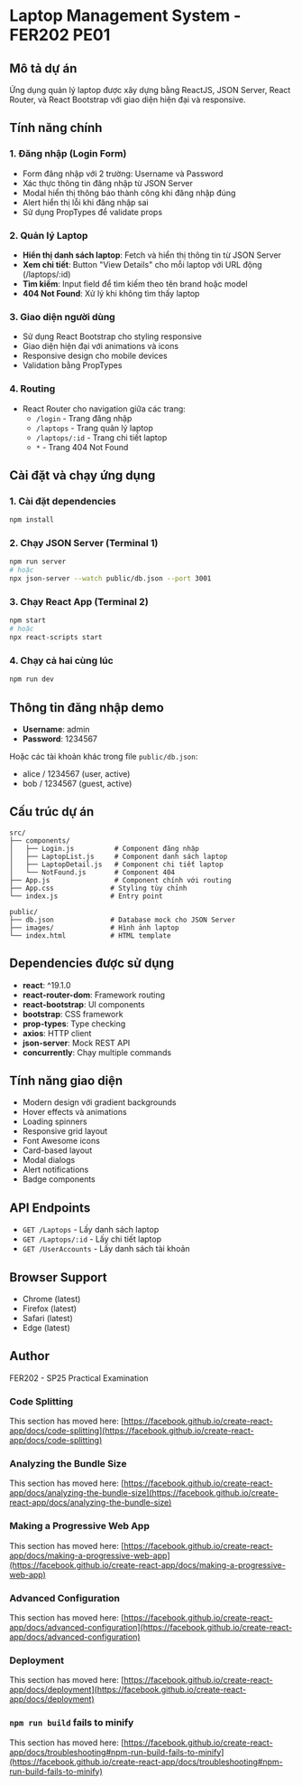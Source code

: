 # Laptop Management System - FER202 PE01

## Mô tả dự án
Ứng dụng quản lý laptop được xây dựng bằng ReactJS, JSON Server, React Router, và React Bootstrap với giao diện hiện đại và responsive.

## Tính năng chính

### 1. Đăng nhập (Login Form)
- Form đăng nhập với 2 trường: Username và Password
- Xác thực thông tin đăng nhập từ JSON Server
- Modal hiển thị thông báo thành công khi đăng nhập đúng
- Alert hiển thị lỗi khi đăng nhập sai
- Sử dụng PropTypes để validate props

### 2. Quản lý Laptop
- **Hiển thị danh sách laptop**: Fetch và hiển thị thông tin từ JSON Server
- **Xem chi tiết**: Button "View Details" cho mỗi laptop với URL động (/laptops/:id)
- **Tìm kiếm**: Input field để tìm kiếm theo tên brand hoặc model
- **404 Not Found**: Xử lý khi không tìm thấy laptop

### 3. Giao diện người dùng
- Sử dụng React Bootstrap cho styling responsive
- Giao diện hiện đại với animations và icons
- Responsive design cho mobile devices
- Validation bằng PropTypes

### 4. Routing
- React Router cho navigation giữa các trang:
  - `/login` - Trang đăng nhập
  - `/laptops` - Trang quản lý laptop
  - `/laptops/:id` - Trang chi tiết laptop
  - `*` - Trang 404 Not Found

## Cài đặt và chạy ứng dụng

### 1. Cài đặt dependencies
```bash
npm install
```

### 2. Chạy JSON Server (Terminal 1)
```bash
npm run server
# hoặc
npx json-server --watch public/db.json --port 3001
```

### 3. Chạy React App (Terminal 2)
```bash
npm start
# hoặc
npx react-scripts start
```

### 4. Chạy cả hai cùng lúc
```bash
npm run dev
```

## Thông tin đăng nhập demo
- **Username**: admin
- **Password**: 1234567

Hoặc các tài khoản khác trong file `public/db.json`:
- alice / 1234567 (user, active)
- bob / 1234567 (guest, active)

## Cấu trúc dự án
```
src/
├── components/
│   ├── Login.js          # Component đăng nhập
│   ├── LaptopList.js     # Component danh sách laptop
│   ├── LaptopDetail.js   # Component chi tiết laptop
│   └── NotFound.js       # Component 404
├── App.js                # Component chính với routing
├── App.css              # Styling tùy chỉnh
└── index.js             # Entry point

public/
├── db.json              # Database mock cho JSON Server
├── images/              # Hình ảnh laptop
└── index.html           # HTML template
```

## Dependencies được sử dụng
- **react**: ^19.1.0
- **react-router-dom**: Framework routing
- **react-bootstrap**: UI components
- **bootstrap**: CSS framework
- **prop-types**: Type checking
- **axios**: HTTP client
- **json-server**: Mock REST API
- **concurrently**: Chạy multiple commands

## Tính năng giao diện
- Modern design với gradient backgrounds
- Hover effects và animations
- Loading spinners
- Responsive grid layout
- Font Awesome icons
- Card-based layout
- Modal dialogs
- Alert notifications
- Badge components

## API Endpoints
- `GET /Laptops` - Lấy danh sách laptop
- `GET /Laptops/:id` - Lấy chi tiết laptop
- `GET /UserAccounts` - Lấy danh sách tài khoản

## Browser Support
- Chrome (latest)
- Firefox (latest)
- Safari (latest)
- Edge (latest)

## Author
FER202 - SP25 Practical Examination

### Code Splitting

This section has moved here: [https://facebook.github.io/create-react-app/docs/code-splitting](https://facebook.github.io/create-react-app/docs/code-splitting)

### Analyzing the Bundle Size

This section has moved here: [https://facebook.github.io/create-react-app/docs/analyzing-the-bundle-size](https://facebook.github.io/create-react-app/docs/analyzing-the-bundle-size)

### Making a Progressive Web App

This section has moved here: [https://facebook.github.io/create-react-app/docs/making-a-progressive-web-app](https://facebook.github.io/create-react-app/docs/making-a-progressive-web-app)

### Advanced Configuration

This section has moved here: [https://facebook.github.io/create-react-app/docs/advanced-configuration](https://facebook.github.io/create-react-app/docs/advanced-configuration)

### Deployment

This section has moved here: [https://facebook.github.io/create-react-app/docs/deployment](https://facebook.github.io/create-react-app/docs/deployment)

### `npm run build` fails to minify

This section has moved here: [https://facebook.github.io/create-react-app/docs/troubleshooting#npm-run-build-fails-to-minify](https://facebook.github.io/create-react-app/docs/troubleshooting#npm-run-build-fails-to-minify)
